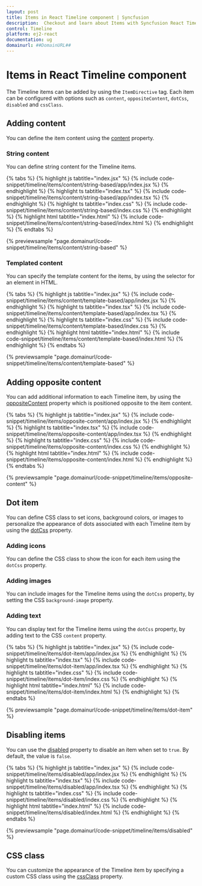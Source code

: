 ```yaml
---
layout: post
title: Items in React Timeline component | Syncfusion
description:  Checkout and learn about Items with Syncfusion React Timeline component of Syncfusion Essential JS 2 and more.
control: Timeline
platform: ej2-react
documentation: ug
domainurl: ##DomainURL##
---
```


# Items in React Timeline component

The Timeline items can be added by using the `ItemDirective` tag. Each item can be configured with options such as `content`, `oppositeContent`, `dotCss`, `disabled` and `cssClass`.

## Adding content

You can define the item content using the [content](https://ej2.syncfusion.com/react/documentation/api/timeline/timelineItem/#content) property.

### String content

You can define string content for the Timeline items.

{% tabs %}
{% highlight js tabtitle="index.jsx" %}
{% include code-snippet/timeline/items/content/string-based/app/index.jsx %}
{% endhighlight %}
{% highlight ts tabtitle="index.tsx" %}
{% include code-snippet/timeline/items/content/string-based/app/index.tsx %}
{% endhighlight %}
{% highlight ts tabtitle="index.css" %}
{% include code-snippet/timeline/items/content/string-based/index.css %}
{% endhighlight %}
{% highlight html tabtitle="index.html" %}
{% include code-snippet/timeline/items/content/string-based/index.html %}
{% endhighlight %}
{% endtabs %}

{% previewsample "page.domainurl/code-snippet/timeline/items/content/string-based" %}

### Templated content

You can specify the template content for the items, by using the selector for an element in HTML.

{% tabs %}
{% highlight js tabtitle="index.jsx" %}
{% include code-snippet/timeline/items/content/template-based/app/index.jsx %}
{% endhighlight %}
{% highlight ts tabtitle="index.tsx" %}
{% include code-snippet/timeline/items/content/template-based/app/index.tsx %}
{% endhighlight %}
{% highlight ts tabtitle="index.css" %}
{% include code-snippet/timeline/items/content/template-based/index.css %}
{% endhighlight %}
{% highlight html tabtitle="index.html" %}
{% include code-snippet/timeline/items/content/template-based/index.html %}
{% endhighlight %}
{% endtabs %}

{% previewsample "page.domainurl/code-snippet/timeline/items/content/template-based" %}

## Adding opposite content

You can add additional information to each Timeline item, by using the [oppositeContent](https://ej2.syncfusion.com/react/documentation/api/timeline/timelineItem/#oppositecontent) property which is positioned opposite to the item content.

{% tabs %}
{% highlight js tabtitle="index.jsx" %}
{% include code-snippet/timeline/items/opposite-content/app/index.jsx %}
{% endhighlight %}
{% highlight ts tabtitle="index.tsx" %}
{% include code-snippet/timeline/items/opposite-content/app/index.tsx %}
{% endhighlight %}
{% highlight ts tabtitle="index.css" %}
{% include code-snippet/timeline/items/opposite-content/index.css %}
{% endhighlight %}
{% highlight html tabtitle="index.html" %}
{% include code-snippet/timeline/items/opposite-content/index.html %}
{% endhighlight %}
{% endtabs %}

{% previewsample "page.domainurl/code-snippet/timeline/items/opposite-content" %}

## Dot item

You can define CSS class to set icons, background colors, or images to personalize the appearance of dots associated with each Timeline item by using the [dotCss](https://ej2.syncfusion.com/react/documentation/api/timeline/timelineItem/#dotcss) property.

### Adding icons

You can define the CSS class to show the icon for each item using the `dotCss` property.

### Adding images

You can include images for the Timeline items using the `dotCss` property, by setting the CSS `background-image` property.

### Adding text

You can display text for the Timeline items using the `dotCss` property, by adding text to the CSS `content` property.

{% tabs %}
{% highlight js tabtitle="index.jsx" %}
{% include code-snippet/timeline/items/dot-item/app/index.jsx %}
{% endhighlight %}
{% highlight ts tabtitle="index.tsx" %}
{% include code-snippet/timeline/items/dot-item/app/index.tsx %}
{% endhighlight %}
{% highlight ts tabtitle="index.css" %}
{% include code-snippet/timeline/items/dot-item/index.css %}
{% endhighlight %}
{% highlight html tabtitle="index.html" %}
{% include code-snippet/timeline/items/dot-item/index.html %}
{% endhighlight %}
{% endtabs %}

{% previewsample "page.domainurl/code-snippet/timeline/items/dot-item" %}

## Disabling items

You can use the [disabled](https://ej2.syncfusion.com/react/documentation/api/timeline/timelineItem/#disabled) property to disable an item when set to `true`. By default, the value is `false`.

{% tabs %}
{% highlight js tabtitle="index.jsx" %}
{% include code-snippet/timeline/items/disabled/app/index.jsx %}
{% endhighlight %}
{% highlight ts tabtitle="index.tsx" %}
{% include code-snippet/timeline/items/disabled/app/index.tsx %}
{% endhighlight %}
{% highlight ts tabtitle="index.css" %}
{% include code-snippet/timeline/items/disabled/index.css %}
{% endhighlight %}
{% highlight html tabtitle="index.html" %}
{% include code-snippet/timeline/items/disabled/index.html %}
{% endhighlight %}
{% endtabs %}

{% previewsample "page.domainurl/code-snippet/timeline/items/disabled" %}

## CSS class

You can customize the appearance of the Timeline item by specifying a custom CSS class using the [cssClass](https://ej2.syncfusion.com/react/documentation/api/timeline/timelineItem/#cssclass) property.
